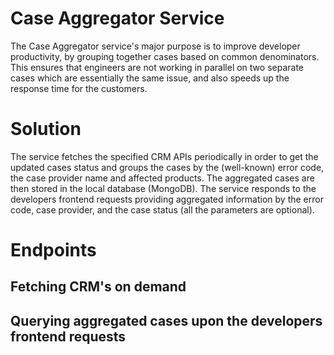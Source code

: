 # Case Aggregator Service
The Case Aggregator service's major purpose is to improve developer productivity, 
by grouping together cases based on common denominators. 
This ensures that engineers are not working in parallel on two separate cases which are essentially the same issue, and also speeds up the response time for the customers.

# Solution
The service fetches the specified CRM APIs periodically in order to get the updated cases status
and groups the cases by the (well-known) error code, the case provider name and affected products.
The aggregated cases are then stored in the local database (MongoDB).
The service responds to the developers frontend requests providing aggregated information 
by the error code, case provider, and the case status (all the parameters are optional).
# Endpoints

## Fetching CRM's on demand
## Querying aggregated cases upon the developers frontend requests



